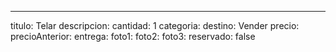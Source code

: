 ---
titulo: Telar
descripcion: 
cantidad: 1
categoria: 
destino: Vender
precio: 
precioAnterior: 
entrega: 
foto1: 
foto2: 
foto3: 
reservado: false
